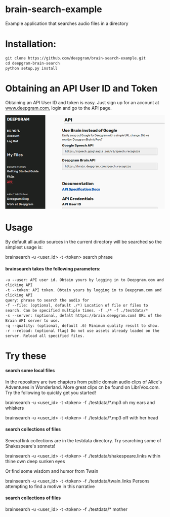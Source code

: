 # brain-search-example
Example application that searches audio files in a directory

# Installation:
    git clone https://github.com/deepgram/brain-search-example.git
    cd deepgram-brain-search
    python setup.py install

# Obtaining an API User ID and Token
Obtaining an API User ID and token is easy. Just sign up for an account at www.deepgram.com, login and go to the API page.

![Alt text](apipage.png?raw=true "API Page")
# Usage
By default all audio sources in the current directory will be searched so the simplest usage is:

brainsearch -u <user_id> -t \<token> search phrase

#### brainsearch takes the following parameters:
    -u --user: API user id. Obtain yours by logging in to Deepgram.com and clicking API
    -t --token: API token. Obtain yours by logging in to Deepgram.com and clicking API
    query: phrase to search the audio for
    -f --file: (optional, default ./*) Location of file or files to search. Can be specified multiple times. -f ./* -f ./testdata/*
    -s --server: (optional, defalt https://brain.deepgram.com) URL of the Brain API server to use.
    -q --quality: (optional, default .6) Minimum quality result to show.
    -r --reload: (optional flag) Do not use assets already loaded on the server. Reload all specified files.


# Try these

#### search some local files
In the repository are two chapters from public domain audio clips of Alice's Adventures in Wonderland. More great clips cn be found on LibriVox.com. Try the following to quickly get you started!

brainsearch -u <user_id> -t \<token> -f ./testdata/*.mp3 oh my ears and whiskers

brainsearch -u <user_id> -t \<token> -f ./testdata/*.mp3 off with her head

#### search collections of files
Several link collections are in the testdata directory. Try searching some of Shakespeare's sonnets!

brainsearch -u <user_id> -t \<token> -f ./testdata/shakespeare.links within thine own deep sunken eyes

Or find some wisdom and humor from Twain

brainsearch -u <user_id> -t \<token> -f ./testdata/twain.links Persons attempting to find a motive in this narrative

#### search collections of files

brainsearch -u <user_id> -t \<token> -f ./testdata/* mother
